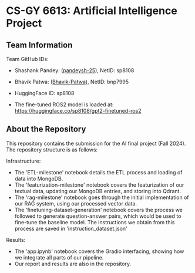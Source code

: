 # CS-GY 6613: Artificial Intelligence Project

## Team Information

Team GitHub IDs:
* Shashank Pandey: ([pandeysh-25](https://github.com/pandeysh-25)), NetID: sp8108
* Bhavik Patwa: ([Bhavik-Patwa](https://github.com/Bhavik-Patwa)), NetID: bnp7995

* HuggingFace ID: sp8108
* The fine-tuned ROS2 model is loaded at: https://huggingface.co/sp8108/gpt2-finetuned-ros2

## About the Repository

This repository contains the submission for the AI final project (Fall 2024). The repository structure is as follows:

Infrastructure:
* The 'ETL-milestone' notebook details the ETL process and loading of data into MongoDB.
* The 'featurization-milestone' notebook covers the featurization of our textual data, updating our MongoDB entries, and storing into Qdrant.
* The 'rag-milestone' notebook goes through the initial implementation of our RAG system, using our processed vector data.
* The 'finetuning-dataset-generation' notebook covers the process we followed to generate question-answer pairs, which would be used to fine-tune the baseline model. The instructions we obtain from this process are saved in 'instruction_dataset.json'

Results:
* The 'app.ipynb' notebook covers the Gradio interfacing, showing how we integrate all parts of our pipeline.
* Our report and results are also in the repository.
